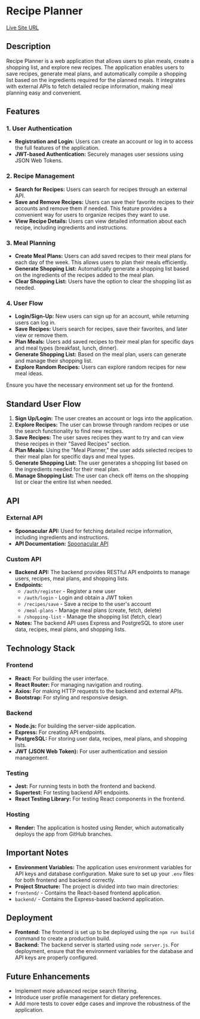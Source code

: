 # Recipe Planner

[Live Site URL](https://your-website-url.com)

## Description

Recipe Planner is a web application that allows users to plan meals, create a shopping list, and explore new recipes. The application enables users to save recipes, generate meal plans, and automatically compile a shopping list based on the ingredients required for the planned meals. It integrates with external APIs to fetch detailed recipe information, making meal planning easy and convenient.

## Features

### 1. User Authentication
- **Registration and Login:** Users can create an account or log in to access the full features of the application.
- **JWT-based Authentication:** Securely manages user sessions using JSON Web Tokens.

### 2. Recipe Management
- **Search for Recipes:** Users can search for recipes through an external API.
- **Save and Remove Recipes:** Users can save their favorite recipes to their accounts and remove them if needed. This feature provides a convenient way for users to organize recipes they want to use.
- **View Recipe Details:** Users can view detailed information about each recipe, including ingredients and instructions.

### 3. Meal Planning
- **Create Meal Plans:** Users can add saved recipes to their meal plans for each day of the week. This allows users to plan their meals efficiently.
- **Generate Shopping List:** Automatically generate a shopping list based on the ingredients of the recipes added to the meal plan.
- **Clear Shopping List:** Users have the option to clear the shopping list as needed.

### 4. User Flow
- **Login/Sign-Up:** New users can sign up for an account, while returning users can log in.
- **Save Recipes:** Users search for recipes, save their favorites, and later view or remove them.
- **Plan Meals:** Users add saved recipes to their meal plan for specific days and meal types (breakfast, lunch, dinner).
- **Generate Shopping List:** Based on the meal plan, users can generate and manage their shopping list.
- **Explore Random Recipes:** Users can explore random recipes for new meal ideas.


Ensure you have the necessary environment set up for the frontend.

## Standard User Flow

1. **Sign Up/Login:** The user creates an account or logs into the application.
2. **Explore Recipes:** The user can browse through random recipes or use the search functionality to find new recipes.
3. **Save Recipes:** The user saves recipes they want to try and can view these recipes in their "Saved Recipes" section.
4. **Plan Meals:** Using the "Meal Planner," the user adds selected recipes to their meal plan for specific days and meal types.
5. **Generate Shopping List:** The user generates a shopping list based on the ingredients needed for their meal plan.
6. **Manage Shopping List:** The user can check off items on the shopping list or clear the entire list when needed.

## API

### External API
- **Spoonacular API:** Used for fetching detailed recipe information, including ingredients and instructions.
- **API Documentation:** [Spoonacular API](https://spoonacular.com/food-api/docs)

### Custom API
- **Backend API:** The backend provides RESTful API endpoints to manage users, recipes, meal plans, and shopping lists.
- **Endpoints:**
  - `/auth/register` - Register a new user
  - `/auth/login` - Login and obtain a JWT token
  - `/recipes/save` - Save a recipe to the user's account
  - `/meal-plans` - Manage meal plans (create, fetch, delete)
  - `/shopping-list` - Manage the shopping list (fetch, clear)
- **Notes:** The backend API uses Express and PostgreSQL to store user data, recipes, meal plans, and shopping lists.

## Technology Stack

### Frontend
- **React:** For building the user interface.
- **React Router:** For managing navigation and routing.
- **Axios:** For making HTTP requests to the backend and external APIs.
- **Bootstrap:** For styling and responsive design.

### Backend
- **Node.js:** For building the server-side application.
- **Express:** For creating API endpoints.
- **PostgreSQL:** For storing user data, recipes, meal plans, and shopping lists.
- **JWT (JSON Web Token):** For user authentication and session management.

### Testing
- **Jest:** For running tests in both the frontend and backend.
- **Supertest:** For testing backend API endpoints.
- **React Testing Library:** For testing React components in the frontend.

### Hosting
- **Render:** The application is hosted using Render, which automatically deploys the app from GitHub branches.

## Important Notes
- **Environment Variables:** The application uses environment variables for API keys and database configuration. Make sure to set up your `.env` files for both frontend and backend correctly.
- **Project Structure:** The project is divided into two main directories:
- `frontend/` - Contains the React-based frontend application.
- `backend/` - Contains the Express-based backend application.

## Deployment
- **Frontend:** The frontend is set up to be deployed using the `npm run build` command to create a production build.
- **Backend:** The backend server is started using `node server.js`. For deployment, ensure that the environment variables for the database and API keys are properly configured.

## Future Enhancements
- Implement more advanced recipe search filtering.
- Introduce user profile management for dietary preferences.
- Add more tests to cover edge cases and improve the robustness of the application.



